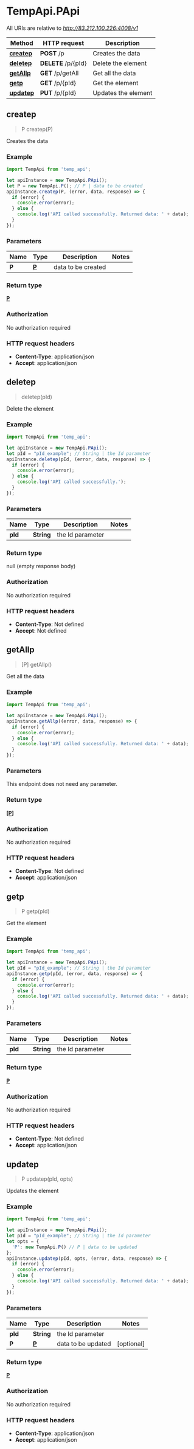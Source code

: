 # TempApi.PApi

All URIs are relative to *http://83.212.100.226:4008/v1*

Method | HTTP request | Description
------------- | ------------- | -------------
[**createp**](PApi.md#createp) | **POST** /p | Creates the data
[**deletep**](PApi.md#deletep) | **DELETE** /p/{pId} | Delete the element
[**getAllp**](PApi.md#getAllp) | **GET** /p/getAll | Get all the data
[**getp**](PApi.md#getp) | **GET** /p/{pId} | Get the element
[**updatep**](PApi.md#updatep) | **PUT** /p/{pId} | Updates the element



## createp

> P createp(P)

Creates the data

### Example

```javascript
import TempApi from 'temp_api';

let apiInstance = new TempApi.PApi();
let P = new TempApi.P(); // P | data to be created
apiInstance.createp(P, (error, data, response) => {
  if (error) {
    console.error(error);
  } else {
    console.log('API called successfully. Returned data: ' + data);
  }
});
```

### Parameters


Name | Type | Description  | Notes
------------- | ------------- | ------------- | -------------
 **P** | [**P**](P.md)| data to be created | 

### Return type

[**P**](P.md)

### Authorization

No authorization required

### HTTP request headers

- **Content-Type**: application/json
- **Accept**: application/json


## deletep

> deletep(pId)

Delete the element

### Example

```javascript
import TempApi from 'temp_api';

let apiInstance = new TempApi.PApi();
let pId = "pId_example"; // String | the Id parameter
apiInstance.deletep(pId, (error, data, response) => {
  if (error) {
    console.error(error);
  } else {
    console.log('API called successfully.');
  }
});
```

### Parameters


Name | Type | Description  | Notes
------------- | ------------- | ------------- | -------------
 **pId** | **String**| the Id parameter | 

### Return type

null (empty response body)

### Authorization

No authorization required

### HTTP request headers

- **Content-Type**: Not defined
- **Accept**: Not defined


## getAllp

> [P] getAllp()

Get all the data

### Example

```javascript
import TempApi from 'temp_api';

let apiInstance = new TempApi.PApi();
apiInstance.getAllp((error, data, response) => {
  if (error) {
    console.error(error);
  } else {
    console.log('API called successfully. Returned data: ' + data);
  }
});
```

### Parameters

This endpoint does not need any parameter.

### Return type

[**[P]**](P.md)

### Authorization

No authorization required

### HTTP request headers

- **Content-Type**: Not defined
- **Accept**: application/json


## getp

> P getp(pId)

Get the element

### Example

```javascript
import TempApi from 'temp_api';

let apiInstance = new TempApi.PApi();
let pId = "pId_example"; // String | the Id parameter
apiInstance.getp(pId, (error, data, response) => {
  if (error) {
    console.error(error);
  } else {
    console.log('API called successfully. Returned data: ' + data);
  }
});
```

### Parameters


Name | Type | Description  | Notes
------------- | ------------- | ------------- | -------------
 **pId** | **String**| the Id parameter | 

### Return type

[**P**](P.md)

### Authorization

No authorization required

### HTTP request headers

- **Content-Type**: Not defined
- **Accept**: application/json


## updatep

> P updatep(pId, opts)

Updates the element

### Example

```javascript
import TempApi from 'temp_api';

let apiInstance = new TempApi.PApi();
let pId = "pId_example"; // String | the Id parameter
let opts = {
  'P': new TempApi.P() // P | data to be updated
};
apiInstance.updatep(pId, opts, (error, data, response) => {
  if (error) {
    console.error(error);
  } else {
    console.log('API called successfully. Returned data: ' + data);
  }
});
```

### Parameters


Name | Type | Description  | Notes
------------- | ------------- | ------------- | -------------
 **pId** | **String**| the Id parameter | 
 **P** | [**P**](P.md)| data to be updated | [optional] 

### Return type

[**P**](P.md)

### Authorization

No authorization required

### HTTP request headers

- **Content-Type**: application/json
- **Accept**: application/json

